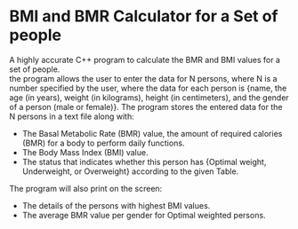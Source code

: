 # BMI and BMR Calculator for a Set of people
A highly accurate C++ program to calculate the BMR and BMI values for a set of people.  
the program allows the user to enter the data for N persons, where N is a number specified by the user, where the data for each person is {name, the age (in years), weight (in kilograms), height (in centimeters), and the gender of a person (male or female)}. The program stores the entered data for the N persons in a text file along with:  
- The Basal Metabolic Rate (BMR) value, the amount of required calories (BMR) for a body to perform daily functions.
- The Body Mass Index (BMI) value.
- The status that indicates whether this person has {Optimal weight, Underweight, or Overweight} according to the given Table.  

The program will also print on the screen:  
- The details of the persons with highest BMI values.
- The average BMR value per gender for Optimal weighted persons.
